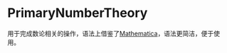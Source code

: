 # PrimaryNumberTheory
用于完成数论相关的操作，语法上借鉴了[Mathematica](https://www.wolfram.com/mathematica/)，语法更简洁，便于使用。
